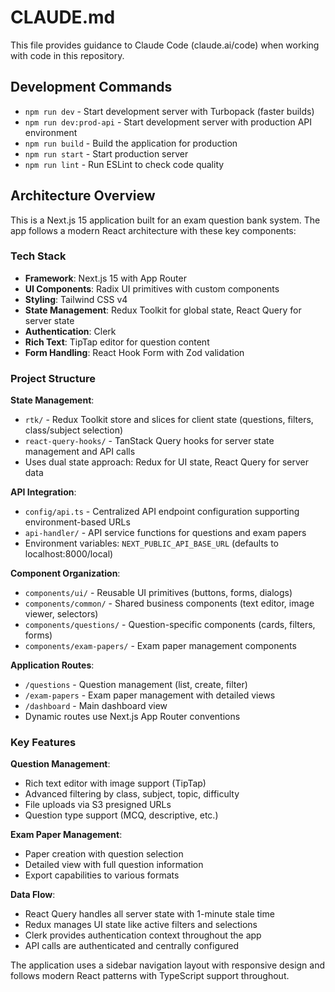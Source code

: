 # CLAUDE.md

This file provides guidance to Claude Code (claude.ai/code) when working with code in this repository.

## Development Commands

- `npm run dev` - Start development server with Turbopack (faster builds)
- `npm run dev:prod-api` - Start development server with production API environment
- `npm run build` - Build the application for production
- `npm run start` - Start production server
- `npm run lint` - Run ESLint to check code quality

## Architecture Overview

This is a Next.js 15 application built for an exam question bank system. The app follows a modern React architecture with these key components:

### Tech Stack
- **Framework**: Next.js 15 with App Router
- **UI Components**: Radix UI primitives with custom components
- **Styling**: Tailwind CSS v4
- **State Management**: Redux Toolkit for global state, React Query for server state
- **Authentication**: Clerk
- **Rich Text**: TipTap editor for question content
- **Form Handling**: React Hook Form with Zod validation

### Project Structure

**State Management**:
- `rtk/` - Redux Toolkit store and slices for client state (questions, filters, class/subject selection)
- `react-query-hooks/` - TanStack Query hooks for server state management and API calls
- Uses dual state approach: Redux for UI state, React Query for server data

**API Integration**:
- `config/api.ts` - Centralized API endpoint configuration supporting environment-based URLs
- `api-handler/` - API service functions for questions and exam papers
- Environment variables: `NEXT_PUBLIC_API_BASE_URL` (defaults to localhost:8000/local)

**Component Organization**:
- `components/ui/` - Reusable UI primitives (buttons, forms, dialogs)
- `components/common/` - Shared business components (text editor, image viewer, selectors)
- `components/questions/` - Question-specific components (cards, filters, forms)
- `components/exam-papers/` - Exam paper management components

**Application Routes**:
- `/questions` - Question management (list, create, filter)
- `/exam-papers` - Exam paper management with detailed views
- `/dashboard` - Main dashboard view
- Dynamic routes use Next.js App Router conventions

### Key Features

**Question Management**:
- Rich text editor with image support (TipTap)
- Advanced filtering by class, subject, topic, difficulty
- File uploads via S3 presigned URLs
- Question type support (MCQ, descriptive, etc.)

**Exam Paper Management**:
- Paper creation with question selection
- Detailed view with full question information
- Export capabilities to various formats

**Data Flow**:
- React Query handles all server state with 1-minute stale time
- Redux manages UI state like active filters and selections
- Clerk provides authentication context throughout the app
- API calls are authenticated and centrally configured

The application uses a sidebar navigation layout with responsive design and follows modern React patterns with TypeScript support throughout.